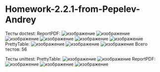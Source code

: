 # Homework-2.2.1-from-Pepelev-Andrey
Тесты doctest:
ReportPDF:
![изображение](https://user-images.githubusercontent.com/71896344/204722590-abf43192-04d4-4501-8977-0885d22c4b72.png)
![изображение](https://user-images.githubusercontent.com/71896344/204722638-6ef757c1-cdb7-4a42-9b7c-8a36ba5f88e3.png)
![изображение](https://user-images.githubusercontent.com/71896344/204722669-d4cc3573-e30e-4eb3-b94c-734f1f4a2217.png)
![изображение](https://user-images.githubusercontent.com/71896344/204722747-b078abe4-fdfe-4504-b471-f3c4f74e353b.png)
![изображение](https://user-images.githubusercontent.com/71896344/204722788-47b14ac2-62e3-4449-a613-55c1a0db4013.png)
![изображение](https://user-images.githubusercontent.com/71896344/204722833-d7e21a59-87c6-40e3-ac72-ae2dd44d9307.png)
PrettyTable:
![изображение](https://user-images.githubusercontent.com/71896344/204722894-10e7bdfb-9237-46cd-b40e-d1669ecc605a.png)
![изображение](https://user-images.githubusercontent.com/71896344/204722940-a3363a90-2eb6-47f0-bef7-9a5f2e50e763.png)
![изображение](https://user-images.githubusercontent.com/71896344/204722971-04e7ddf5-bf49-419b-85a0-9db0ffa6d69a.png)
Всего тестов: 56

Тесты unittest:
PrettyTable:
![изображение](https://user-images.githubusercontent.com/71896344/204723298-94c46270-2760-4ae2-bdf6-a9349fe164c7.png)
![изображение](https://user-images.githubusercontent.com/71896344/204723406-cb45b175-331d-4e9e-9499-767d17b6922b.png)
ReportPDF:
![изображение](https://user-images.githubusercontent.com/71896344/204723574-e3ee47fb-bfd3-4a92-b74a-8198db0837ea.png)
![изображение](https://user-images.githubusercontent.com/71896344/204723629-486c7003-fc6a-40fc-aa58-db533348150e.png)
![изображение](https://user-images.githubusercontent.com/71896344/204723681-14d827a0-74f5-442c-84f0-9d1310bbdffa.png)
